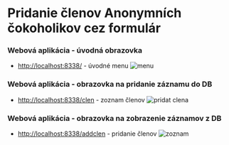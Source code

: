# Pridanie členov Anonymních čokoholikov cez formulár

### Webová aplikácia - úvodná obrazovka
+ [http://localhost:8338/](http://localhost:8338/) - úvodné menu
![menu](https://user-images.githubusercontent.com/36454856/46702090-249ca480-cc22-11e8-8f9a-4f0b3ee30f98.JPG)

### Webová aplikácia - obrazovka na pridanie záznamu do DB
+ [http://localhost:8338/clen](http://localhost:8338/clen) - zoznam členov
![pridat clena](https://user-images.githubusercontent.com/36454856/46702091-249ca480-cc22-11e8-98ec-9e96cae9e3ca.JPG)

### Webová aplikácia - obrazovka na zobrazenie záznamov z DB
+ [http://localhost:8338/addclen](http://localhost:8338/addclen) - pridanie členov
![zoznam](https://user-images.githubusercontent.com/36454856/46702088-24040e00-cc22-11e8-9004-96e7cb96e04a.JPG)








